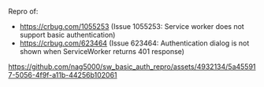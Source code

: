 Repro of:
- https://crbug.com/1055253 (Issue 1055253: Service worker does not support basic authentication)
- https://crbug.com/623464 (Issue 623464: Authentication dialog is not shown when ServiceWorker returns 401 response)

https://github.com/nag5000/sw_basic_auth_repro/assets/4932134/5a455917-5056-4f9f-a11b-44256b102061

